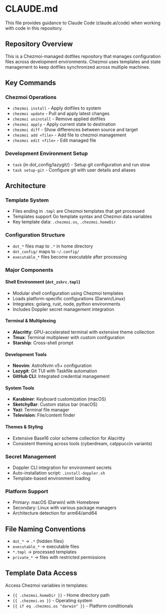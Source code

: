 # CLAUDE.md

This file provides guidance to Claude Code (claude.ai/code) when working with code in this repository.

## Repository Overview

This is a Chezmoi-managed dotfiles repository that manages configuration files across development environments. Chezmoi uses templates and state management to keep dotfiles synchronized across multiple machines.

## Key Commands

### Chezmoi Operations
- `chezmoi install` - Apply dotfiles to system
- `chezmoi update` - Pull and apply latest changes 
- `chezmoi uninstall` - Remove applied dotfiles
- `chezmoi apply` - Apply current state to destination
- `chezmoi diff` - Show differences between source and target
- `chezmoi add <file>` - Add file to chezmoi management
- `chezmoi edit <file>` - Edit managed file

### Development Environment Setup
- `task` (in dot_config/lazygit/) - Setup git configuration and run stow
- `task setup-git` - Configure git with user details and aliases

## Architecture

### Template System
- Files ending in `.tmpl` are Chezmoi templates that get processed
- Templates support Go template syntax and Chezmoi data variables
- Key template data: `.chezmoi.os`, `.chezmoi.homeDir`

### Configuration Structure
- `dot_*` files map to `.*` in home directory
- `dot_config/` maps to `~/.config/`
- `executable_*` files become executable after processing

### Major Components

#### Shell Environment (`dot_zshrc.tmpl`)
- Modular shell configuration using Chezmoi templates
- Loads platform-specific configurations (Darwin/Linux)
- Integrates: golang, rust, node, python environments
- Includes Doppler secret management integration

#### Terminal & Multiplexing
- **Alacritty**: GPU-accelerated terminal with extensive theme collection
- **Tmux**: Terminal multiplexer with custom configuration
- **Starship**: Cross-shell prompt

#### Development Tools
- **Neovim**: AstroNvim v5+ configuration
- **Lazygit**: Git TUI with Taskfile automation
- **GitHub CLI**: Integrated credential management

#### System Tools
- **Karabiner**: Keyboard customization (macOS)
- **SketchyBar**: Custom status bar (macOS) 
- **Yazi**: Terminal file manager
- **Television**: File/content finder

#### Themes & Styling
- Extensive Base16 color scheme collection for Alacritty
- Consistent theming across tools (cyberdream, catppuccin variants)

### Secret Management
- Doppler CLI integration for environment secrets
- Auto-installation script: `.install-doppler.sh`
- Template-based environment loading

### Platform Support
- Primary: macOS (Darwin) with Homebrew
- Secondary: Linux with various package managers
- Architecture detection for arm64/amd64

## File Naming Conventions

- `dot_*` → `.*` (hidden files)
- `executable_*` → executable files  
- `*.tmpl` → processed templates
- `private_*` → files with restricted permissions

## Template Data Access

Access Chezmoi variables in templates:
- `{{ .chezmoi.homeDir }}` - Home directory path
- `{{ .chezmoi.os }}` - Operating system
- `{{ if eq .chezmoi.os "darwin" }}` - Platform conditionals